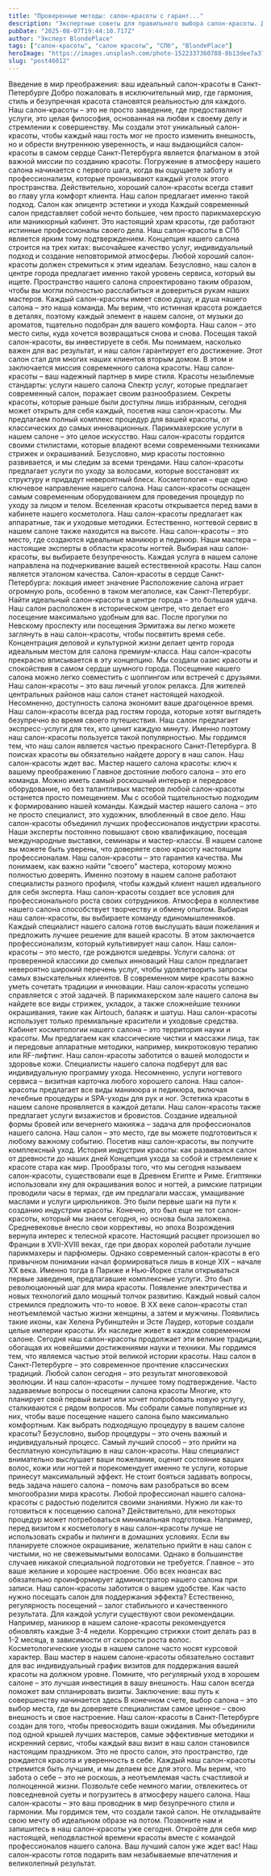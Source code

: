 ```yaml
---
title: "Проверенные методы: салон-красоты с гарант..."
description: "Экспертные советы для правильного выбора салон-красоты. Детальное изучение преимуществ и недостатков. Воспользуйтесь профессиональными советами наших специалистов"
pubDate: "2025-08-07T19:44:10.717Z"
author: "Эксперт BlondePlace"
tags: ["салон-красоты", "салон красоты", "СПб", "BlondePlace"]
heroImage: "https://images.unsplash.com/photo-1522337360788-8b13dee7a37e?q=80&w=800&auto=format&fit=crop"
slug: "post46012"
---
```


Введение в мир преображения: ваш идеальный салон-красоты в Санкт-Петербурге Добро пожаловать в исключительный мир, где гармония, стиль и безупречная красота становятся реальностью для каждого. Наш салон-красоты – это не просто заведение, где предоставляют услуги, это целая философия, основанная на любви к своему делу и стремлении к совершенству. Мы создали этот уникальный салон-красоты, чтобы каждый наш гость мог не просто изменить внешность, но и обрести внутреннюю уверенность, и наш выдающийся салон-красоты в самом сердце Санкт-Петербурга является флагманом в этой важной миссии по созданию красоты. Погружение в атмосферу нашего салона начинается с первого шага, когда вы ощущаете заботу и профессионализм, которые пронизывают каждый уголок этого пространства. Действительно, хороший салон-красоты всегда ставит во главу угла комфорт клиента. Наш салон предлагает именно такой подход. Салон как эпицентр эстетики и ухода Каждый современный салон представляет собой нечто большее, чем просто парикмахерскую или маникюрный кабинет. Это настоящий храм красоты, где работают истинные профессионалы своего дела. Наш салон-красоты в СПб является ярким тому подтверждением. Концепция нашего салона строится на трех китах: высочайшее качество услуг, индивидуальный подход и создание неповторимой атмосферы. Любой хороший салон-красоты должен стремиться к этим идеалам. Безусловно, наш салон в центре города предлагает именно такой уровень сервиса, который вы ищете. Пространство нашего салона спроектировано таким образом, чтобы вы могли полностью расслабиться и довериться рукам наших мастеров. Каждый салон-красоты имеет свою душу, и душа нашего салона – это наша команда. Мы верим, что истинная красота рождается в деталях, поэтому каждый элемент в нашем салоне, от музыки до ароматов, тщательно подобран для вашего комфорта. Наш салон – это место силы, куда хочется возвращаться снова и снова. Посещая такой салон-красоты, вы инвестируете в себя. Мы понимаем, насколько важен для вас результат, и наш салон гарантирует его достижение. Этот салон стал для многих наших клиентов вторым домом. В этом и заключается миссия современного салона красоты. Наш салон-красоты – ваш надежный партнер в мире стиля. Красоты незыблемые стандарты: услуги нашего салона Спектр услуг, которые предлагает современный салон, поражает своим разнообразием. Секреты красоты, которые раньше были доступны лишь избранным, сегодня может открыть для себя каждый, посетив наш салон-красоты. Мы предлагаем полный комплекс процедур для вашей красоты, от классических до самых инновационных. Парикмахерские услуги в нашем салоне – это целое искусство. Наш салон-красоты гордится своими стилистами, которые владеют всеми современными техниками стрижек и окрашиваний. Безусловно, мир красоты постоянно развивается, и мы следим за всеми трендами. Наш салон-красоты предлагает услуги по уходу за волосами, которые восстановят их структуру и придадут невероятный блеск. Косметология – еще одно ключевое направление нашего салона. Наш салон-красоты оснащен самым современным оборудованием для проведения процедур по уходу за лицом и телом. Вселенная красоты открывается перед вами в кабинете нашего косметолога. Наш салон-красоты предлагает как аппаратные, так и уходовые методики. Естественно, ногтевой сервис в нашем салоне также находится на высоте. Наш салон-красоты – это место, где создаются идеальные маникюр и педикюр. Наши мастера – настоящие эксперты в области красоты ногтей. Выбирая наш салон-красоты, вы выбираете безупречность. Каждая услуга в нашем салоне направлена на подчеркивание вашей естественной красоты. Наш салон является эталоном качества. Салон-красоты в сердце Санкт-Петербурга: локация имеет значение Расположение салона играет огромную роль, особенно в таком мегаполисе, как Санкт-Петербург. Найти идеальный салон-красоты в центре города – это большая удача. Наш салон расположен в историческом центре, что делает его посещение максимально удобным для вас. После прогулки по Невскому проспекту или посещения Эрмитажа вы легко можете заглянуть в наш салон-красоты, чтобы посвятить время себе. Концентрация деловой и культурной жизни делает центр города идеальным местом для салона премиум-класса. Наш салон-красоты прекрасно вписывается в эту концепцию. Мы создали оазис красоты и спокойствия в самом сердце шумного города. Посещение нашего салона можно легко совместить с шоппингом или встречей с друзьями. Наш салон-красоты – это ваш личный уголок релакса. Для жителей центральных районов наш салон станет настоящей находкой. Несомненно, доступность салона экономит ваше драгоценное время. Наш салон-красоты всегда рад гостям города, которые хотят выглядеть безупречно во время своего путешествия. Наш салон предлагает экспресс-услуги для тех, кто ценит каждую минуту. Именно поэтому наш салон-красоты пользуется такой популярностью. Мы гордимся тем, что наш салон является частью прекрасного Санкт-Петербурга. В поисках красоты вы обязательно найдете дорогу в наш салон. Наш салон-красоты ждет вас. Мастер нашего салона красоты: ключ к вашему преображению Главное достояние любого салона – это его команда. Можно иметь самый роскошный интерьер и передовое оборудование, но без талантливых мастеров любой салон-красоты останется просто помещением. Мы с особой тщательностью подходим к формированию нашей команды. Каждый мастер нашего салона – это не просто специалист, это художник, влюбленный в свое дело. Наш салон-красоты объединил лучших профессионалов индустрии красоты. Наши эксперты постоянно повышают свою квалификацию, посещая международные выставки, семинары и мастер-классы. В нашем салоне вы можете быть уверены, что доверяете свою красоту настоящим профессионалам. Наш салон-красоты – это гарантия качества. Мы понимаем, как важно найти "своего" мастера, которому можно полностью доверять. Именно поэтому в нашем салоне работают специалисты разного профиля, чтобы каждый клиент нашел идеального для себя эксперта. Наш салон-красоты создает все условия для профессионального роста своих сотрудников. Атмосфера в коллективе нашего салона способствует творчеству и обмену опытом. Выбирая наш салон-красоты, вы выбираете команду единомышленников. Каждый специалист нашего салона готов выслушать ваши пожелания и предложить лучшее решение для вашей красоты. В этом заключается профессионализм, который культивирует наш салон. Наш салон-красоты – это место, где рождаются шедевры. Услуги салона: от проверенной классики до смелых инноваций Наш салон предлагает невероятно широкий перечень услуг, чтобы удовлетворить запросы самых взыскательных клиентов. В современном мире красоты важно уметь сочетать традиции и инновации. Наш салон-красоты успешно справляется с этой задачей. В парикмахерском зале нашего салона вы найдете все виды стрижек, укладок, а также сложнейшие техники окрашивания, такие как Airtouch, балаяж и шатуш. Наш салон-красоты использует только премиальные красители и уходовые средства. Кабинет косметологии нашего салона – это территория науки и красоты. Мы предлагаем как классические чистки и массажи лица, так и передовые аппаратные методики, например, микротоковую терапию или RF-лифтинг. Наш салон-красоты заботится о вашей молодости и здоровье кожи. Специалисты нашего салона подберут для вас индивидуальную программу ухода. Несомненно, услуги ногтевого сервиса – визитная карточка любого хорошего салона. Наш салон-красоты предлагает все виды маникюра и педикюра, включая лечебные процедуры и SPA-уходы для рук и ног. Эстетика красоты в нашем салоне проявляется в каждой детали. Наш салон-красоты также предлагает услуги визажистов и бровистов. Создание идеальной формы бровей или вечернего макияжа – задача для профессионалов нашего салона. Наш салон – это место, где вы можете подготовиться к любому важному событию. Посетив наш салон-красоты, вы получите комплексный уход. История индустрии красоты: как развивался салон от древности до наших дней Концепция ухода за собой и стремление к красоте стара как мир. Прообразы того, что мы сегодня называем салон-красоты, существовали еще в Древнем Египте и Риме. Египтянки использовали хну для окрашивания волос и ногтей, а римские патриции проводили часы в термах, где им предлагали массаж, умащивание маслами и услуги цирюльников. Это были первые шаги на пути к созданию индустрии красоты. Конечно, это был еще не тот салон-красоты, который мы знаем сегодня, но основа была заложена. Средневековье внесло свои коррективы, но эпоха Возрождения вернула интерес к телесной красоте. Настоящий расцвет произошел во Франции в XVII-XVIII веках, где при дворах королей работали лучшие парикмахеры и парфюмеры. Однако современный салон-красоты в его привычном понимании начал формироваться лишь в конце XIX – начале XX века. Именно тогда в Париже и Нью-Йорке стали открываться первые заведения, предлагавшие комплексные услуги. Это был революционный шаг для мира красоты. Появление электричества и новых технологий дало мощный толчок развитию. Каждый новый салон стремился предложить что-то новое. В XX веке салон-красоты стал неотъемлемой частью жизни женщины, а затем и мужчины. Появились такие иконы, как Хелена Рубинштейн и Эсте Лаудер, которые создали целые империи красоты. Их наследие живет в каждом современном салоне. Сегодня наш салон-красоты продолжает эти великие традиции, обогащая их новейшими достижениями науки и техники. Мы гордимся тем, что являемся частью этой великой истории красоты. Наш салон в Санкт-Петербурге – это современное прочтение классических традиций. Любой салон сегодня – это результат многовековой эволюции. И наш салон-красоты – лучшее тому подтверждение. Часто задаваемые вопросы о посещении салона красоты Многие, кто планирует свой первый визит или хочет попробовать новую услугу, сталкиваются с рядом вопросов. Мы собрали самые популярные из них, чтобы ваше посещение нашего салона было максимально комфортным. Как выбрать подходящую процедуру в вашем салоне красоты? Безусловно, выбор процедуры – это очень важный и индивидуальный процесс. Самый лучший способ – это прийти на бесплатную консультацию в наш салон-красоты. Наш специалист внимательно выслушает ваши пожелания, оценит состояние ваших волос, кожи или ногтей и порекомендует именно те услуги, которые принесут максимальный эффект. Не стоит бояться задавать вопросы, ведь задача нашего салона – помочь вам разобраться во всем многообразии мира красоты. Любой профессионал нашего салона-красоты с радостью поделится своими знаниями. Нужно ли как-то готовиться к посещению салона? Действительно, для некоторых процедур может потребоваться минимальная подготовка. Например, перед визитом к косметологу в наш салон-красоты лучше не использовать скрабы и пилинги в домашних условиях. Если вы планируете сложное окрашивание, желательно прийти в наш салон с чистыми, но не свежевымытыми волосами. Однако в большинстве случаев никакой специальной подготовки не требуется. Главное – это ваше желание и хорошее настроение. Обо всех нюансах вас обязательно проинформирует администратор нашего салона при записи. Наш салон-красоты заботится о вашем удобстве. Как часто нужно посещать салон для поддержания эффекта? Естественно, регулярность посещений – залог стабильного и качественного результата. Для каждой услуги существуют свои рекомендации. Например, маникюр в нашем салоне-красоты рекомендуется обновлять каждые 3-4 недели. Коррекцию стрижки стоит делать раз в 1-2 месяца, в зависимости от скорости роста волос. Косметологические уходы в нашем салоне часто носят курсовой характер. Ваш мастер в нашем салоне-красоты обязательно составит для вас индивидуальный график визитов для поддержания вашей красоты на должном уровне. Помните, что регулярный уход в хорошем салоне – это лучшая инвестиция в вашу внешность. Наш салон всегда поможет вам спланировать визиты. Заключение: ваш путь к совершенству начинается здесь В конечном счете, выбор салона – это выбор места, где вы доверяете специалистам самое ценное – свою внешность и свое настроение. Наш салон-красоты в Санкт-Петербурге создан для того, чтобы превосходить ваши ожидания. Мы объединили под одной крышей лучших мастеров, самые эффективные методики и искренний сервис, чтобы каждый ваш визит в наш салон становился настоящим праздником. Это не просто салон, это пространство, где рождается красота и уверенность в себе. Каждый наш салон-красоты стремится быть лучшим, и мы делаем все для этого. Мы верим, что забота о себе – это не роскошь, а неотъемлемая часть счастливой и полноценной жизни. Позвольте себе немного магии, отвлекитесь от повседневной суеты и погрузитесь в атмосферу нашего салона. Наш салон-красоты – это ваш проводник в мир безупречного стиля и гармонии. Мы гордимся тем, что создали такой салон. Не откладывайте свою мечту об идеальном образе на потом. Позвоните нам и запишитесь в наш салон-красоты уже сегодня. Откройте для себя мир настоящей, неподвластной времени красоты вместе с командой профессионалов нашего салона. Ваш лучший салон уже ждет вас! Наш салон-красоты готов подарить вам незабываемые впечатления и великолепный результат.